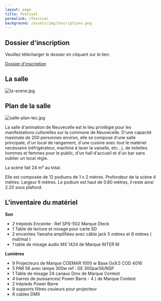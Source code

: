 ```yaml
---
layout: page
title: Festival
permalink: /festival
background: /assets/img/inscriptions.png
---
```

## Dossier d'inscription

Veuillez télécharger le dossier en cliquant sur le lien:

[Dossier d'inscription][dossier-inscription]


## La salle
![la-scene.jpg]({{site.baseurl}}/la-scene.jpg)



## Plan de la salle  
![salle-plan-tec.jpg]({{site.baseurl}}/salle-plan-tec.jpg)

La salle d'animation de Neuvecelle est le lieu privilégié pour les manifestations culturelles sur la commune de Neuvecelle.
D'une capacité maximale de 200 personnes environ, elle se compose d'une salle principale, d'un local de rangement, d'une cuisine avec tout le matériel necéssaire (réfrigérateur, machine à laver la vaiselle, etc...), de toilettes hommes et femmes pour le public, d'un hall d'accueil et d'un bar sans oublier un local régie.

La scène fait 24 m² au total.

Elle est composée de 12 podiums de 1 x 2 mètres.
Profondeur de la scène 4 mètres.
Largeur 6 mètres.
Le podium est haut de 0.80 mètres, il reste ainsi 2.20 sous plafond.



## L'inventaire du matériel

**Son**

 * 2 trépieds Enceinte : Ref SPS-502 Marque Dteck
 * 1 Table de lecture et mixage pour carte SD
 * 2 enceintes Yamaha amplifiées avec câble jack 5 mètres et 8 mètres ( mal/mal )
 * 1 table de mixage audio MX 1424 de Marque INTER M  
 
 **Lumières**

* 9 Projecteurs de Marque COEMAR 1000 w Base Gx9.5 COD 4016
*  5 PAR 56 avec lampe 300w ref : GE 300par56/NSP
*  1 Table de mixage 24 canaux Dmx de Marque Contest
*  4 barres de puissances( Power Barre - 4 ) de Marque Contest
*  2 trépieds Power Barre
*  9 supports filtres couleurs pour projecteur
*  8 cables DMX


[dossier-inscription]: https://jekyllrb.com/docs/home
